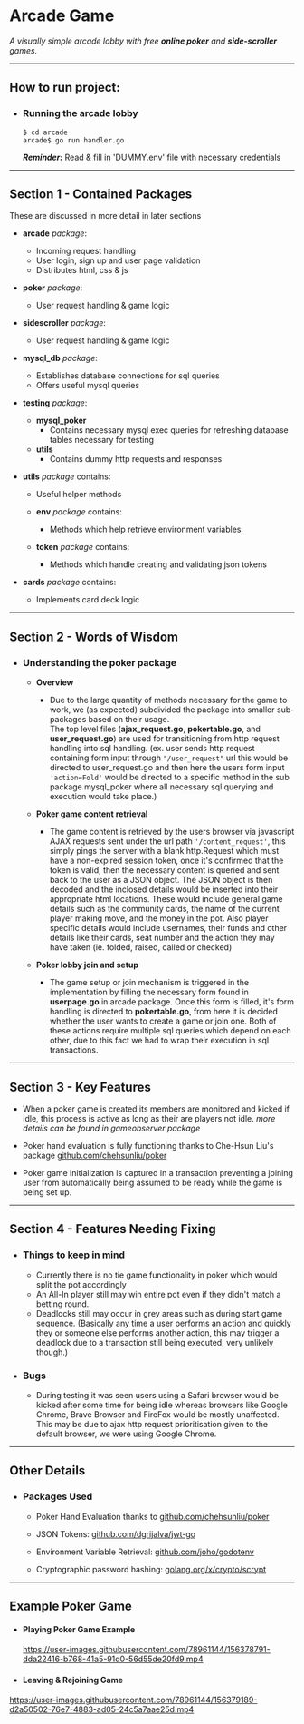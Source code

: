 # **Arcade Game**

*A visually simple arcade lobby with free **online poker** and **side-scroller** games.*

---

## **How to run project:**
- ### Running the arcade lobby
      $ cd arcade
      arcade$ go run handler.go

    ***Reminder:*** Read & fill in 'DUMMY.env' file with necessary credentials 
---

## **Section 1 - Contained Packages**
These are discussed in more detail in later sections

- **arcade** *package*:
  * Incoming request handling
  * User login, sign up and user page validation 
  * Distributes html, css & js
  
- **poker** *package*:
  * User request handling & game logic
  
- **sidescroller** *package*:
  * User request handling & game logic
  
- **mysql_db** *package*:
  * Establishes database connections for sql queries
  * Offers useful mysql queries

- **testing** *package*:
  * **mysql_poker**
    - Contains necessary mysql exec queries for refreshing database
      tables necessary for testing
  * **utils**
    - Contains dummy http requests and responses

- **utils** *package* contains:
   * Useful helper methods
   
   * **env** *package* contains:
     - Methods which help retrieve environment variables
   * **token** *package* contains:
     - Methods which handle creating and validating json tokens

- **cards** *package* contains:
   * Implements card deck logic 

---

## **Section 2 - Words of Wisdom**

 - ### Understanding the poker package
    * **Overview**
      * Due to the large quantity of methods necessary for the game to work, we (as expected) subdivided the package into smaller sub-packages based on their usage.  
      The top level files (**ajax_request.go**, **pokertable.go**, and **user_request.go**) are used for transitioning from http request handling into sql handling. (ex. user sends http request containing form input through `"/user_request"` url this would be directed to user_request.go and then here the users form input `'action=Fold'` would be directed to a specific method in the sub package mysql_poker where all necessary sql querying and execution would take place.)  

    * **Poker game content retrieval**
      * The game content is retrieved by the users browser via javascript AJAX requests sent under the url path `'/content_request'`, this simply pings the server with a blank http.Request which must have a non-expired session token, once it's confirmed that the token is valid, then the necessary content is queried and sent back to the user as a JSON object. The JSON object is then decoded and the inclosed details would be inserted into their appropriate html locations. These would include general game details such as the community cards, the name of the current player making move, and the money in the pot. Also player specific details would include usernames, their funds and other details like their cards, seat number and the action they may have taken (ie. folded, raised, called or checked)  

    * **Poker lobby join and setup**
      * The game setup or join mechanism is triggered in the implementation by filling the necessary form found in **userpage.go** in arcade package. Once this form is filled, it's form handling is directed to **pokertable.go**, from here it is decided whether the user wants to create a game or join one. Both of these actions require multiple sql queries which depend on each other, due to this fact we had to wrap their execution in sql transactions.

---

## **Section 3 - Key Features**

  * When a poker game is created its members are monitored and kicked if idle, this 
    process is active as long as their are players not idle. *more details can be found in gameobserver package*

  * Poker hand evaluation is fully functioning thanks to Che-Hsun Liu's package [github.com/chehsunliu/poker](https://github.com/chehsunliu/poker)

  * Poker game initialization is captured in a transaction preventing a joining user from automatically being assumed to be ready while the game is being set up.

---

## **Section 4 - Features Needing Fixing**
  * ### **Things to keep in mind**
    * Currently there is no tie game functionality in poker which would split the pot 
      accordingly
    * An All-In player still may win entire pot even if they didn't match a betting round.
    * Deadlocks still may occur in grey areas such as during start game sequence. (Basically any time a user performs an action and quickly they or someone else performs another action, this may trigger a deadlock due to a transaction still being executed, very unlikely though.)
  
  * ### **Bugs**
    * During testing it was seen users using a Safari browser would be kicked after some time for being idle whereas browsers like Google Chrome, Brave Browser and FireFox would be mostly unaffected. This may be due to ajax http request prioritisation given to the default browser, we were using Google Chrome.

--- 

## **Other Details**
* ### **Packages Used**
  * Poker Hand Evaluation thanks to [github.com/chehsunliu/poker](https://github.com/chehsunliu/poker)

  * JSON Tokens: [github.com/dgrijalva/jwt-go](https://github.com/dgrijalva/jwt-go)

  * Environment Variable Retrieval: [github.com/joho/godotenv](https://github.com/joho/godotenv)

  * Cryptographic password hashing: [golang.org/x/crypto/scrypt](https://golang.org/x/crypto/scrypt)

---

## **Example Poker Game**

* #### **Playing Poker Game Example**
  https://user-images.githubusercontent.com/78961144/156378791-dda22416-b768-41a5-91d0-56d55de20fd9.mp4

* #### **Leaving & Rejoining Game**
  

https://user-images.githubusercontent.com/78961144/156379189-d2a50502-76e7-4883-ad05-24c5a7aae25d.mp4

